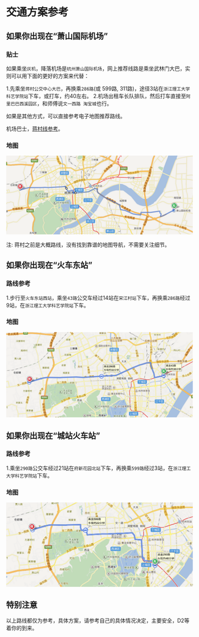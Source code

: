 # 交通方案参考

## 如果你出现在“萧山国际机场”

### 贴士

如果乘坐`灰机`，降落机场是`杭州萧山国际机场`，网上推荐线路是乘坐武林门大巴，实则可以用下面的更好的方案来代替：

1.先乘坐`蒋村公交中心大巴`，再换乘`286路`(或 599路, 311路)，途径3站在`浙江理工大学科艺学院站`下车，或打车，约40左右。
2.机场出租车长队排队，然后打车直接至`阿里巴巴西溪园区`，和师傅说`文一西路 淘宝城`也行。

如果是其他方式，可以直接参考电子地图推荐路线。

机场巴士，[蒋村线参考](http://bus.hangzhou.com.cn/line.php?line_id=838)。

### 地图

![image](assets/img/traffic-plan-a.png)

注: 蒋村之前是大概路线，没有找到靠谱的地图导航，不需要关注细节。

## 如果你出现在“火车东站”

### 路线参考

1.步行至`火车东站西站`，乘坐`43路`公交车经过14站在`宋江村站`下车，再换乘`286路`经过9站，在`浙江理工大学科艺学院站`下车。

### 地图

![image](assets/img/traffic-plan-b.png)

## 如果你出现在“城站火车站”

### 路线参考

1.乘坐`290路`公交车经过21站在`府新花园北站`下车，再换乘`599路`经过3站，在`浙江理工大学科艺学院站`下车。

### 地图

![image](assets/img/traffic-plan-c.png)

## 特别注意

以上路线都仅为参考，具体方案，请参考自己的具体情况决定，主要安全，D2等着你的到来。
